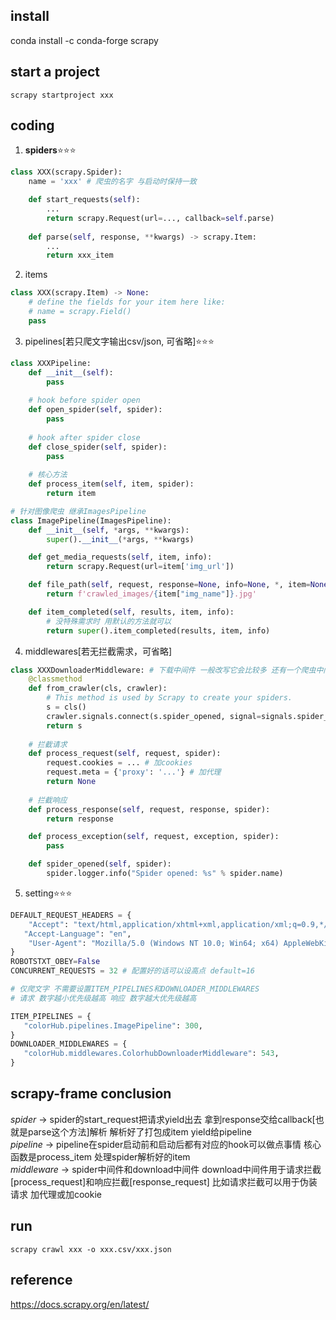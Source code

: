 ## install
conda install -c conda-forge scrapy

## start a project
```shell
scrapy startproject xxx
```

## coding
1. **spiders**⭐⭐⭐
```python
class XXX(scrapy.Spider):
    name = 'xxx' # 爬虫的名字 与启动时保持一致

    def start_requests(self):
        ...
        return scrapy.Request(url=..., callback=self.parse)
    
    def parse(self, response, **kwargs) -> scrapy.Item:
        ...
        return xxx_item
```
2. items
```python
class XXX(scrapy.Item) -> None:
    # define the fields for your item here like:
    # name = scrapy.Field()
    pass
```
3. pipelines[若只爬文字输出csv/json, 可省略]⭐⭐⭐
```python
class XXXPipeline:
    def __init__(self):
        pass
    
    # hook before spider open
    def open_spider(self, spider):
        pass
    
    # hook after spider close
    def close_spider(self, spider):
        pass
    
    # 核心方法
    def process_item(self, item, spider):
        return item

# 针对图像爬虫 继承ImagesPipeline
class ImagePipeline(ImagesPipeline):
    def __init__(self, *args, **kwargs):
        super().__init__(*args, **kwargs)

    def get_media_requests(self, item, info):
        return scrapy.Request(url=item['img_url'])

    def file_path(self, request, response=None, info=None, *, item=None):
        return f'crawled_images/{item["img_name"]}.jpg'

    def item_completed(self, results, item, info):
        # 没特殊需求时 用默认的方法就可以
        return super().item_completed(results, item, info)
```
4.  middlewares[若无拦截需求，可省略]
```python
class XXXDownloaderMiddleware: # 下载中间件 一般改写它会比较多 还有一个爬虫中间件XXXSpiderMiddleware
    @classmethod
    def from_crawler(cls, crawler):
        # This method is used by Scrapy to create your spiders.
        s = cls()
        crawler.signals.connect(s.spider_opened, signal=signals.spider_opened)
        return s
    
    # 拦截请求
    def process_request(self, request, spider):
        request.cookies = ... # 加cookies
        request.meta = {'proxy': '...'} # 加代理
        return None
    
    # 拦截响应
    def process_response(self, request, response, spider):
        return response

    def process_exception(self, request, exception, spider):
        pass

    def spider_opened(self, spider):
        spider.logger.info("Spider opened: %s" % spider.name)
```
5.  setting⭐⭐⭐
```python
DEFAULT_REQUEST_HEADERS = {
    "Accept": "text/html,application/xhtml+xml,application/xml;q=0.9,*/*;q=0.8",
   "Accept-Language": "en",
    "User-Agent": "Mozilla/5.0 (Windows NT 10.0; Win64; x64) AppleWebKit/537.36 (KHTML, like Gecko) Chrome/116.0.0.0 Safari/537.36"
}
ROBOTSTXT_OBEY=False
CONCURRENT_REQUESTS = 32 # 配置好的话可以设高点 default=16

# 仅爬文字 不需要设置ITEM_PIPELINES和DOWNLOADER_MIDDLEWARES
# 请求 数字越小优先级越高 响应 数字越大优先级越高

ITEM_PIPELINES = {
   "colorHub.pipelines.ImagePipeline": 300, 
} 
DOWNLOADER_MIDDLEWARES = {
   "colorHub.middlewares.ColorhubDownloaderMiddleware": 543,
}
```

## scrapy-frame conclusion
_spider_ -> spider的start_request把请求yield出去 拿到response交给callback[也就是parse这个方法]解析 解析好了打包成item yield给pipeline  
_pipeline_ -> pipeline在spider启动前和启动后都有对应的hook可以做点事情 核心函数是process_item  处理spider解析好的item  
_middleware_ -> spider中间件和download中间件 download中间件用于请求拦截[process_request]和响应拦截[response_request] 比如请求拦截可以用于伪装请求 加代理或加cookie  


## run
```shell
scrapy crawl xxx -o xxx.csv/xxx.json
```

## reference
https://docs.scrapy.org/en/latest/

